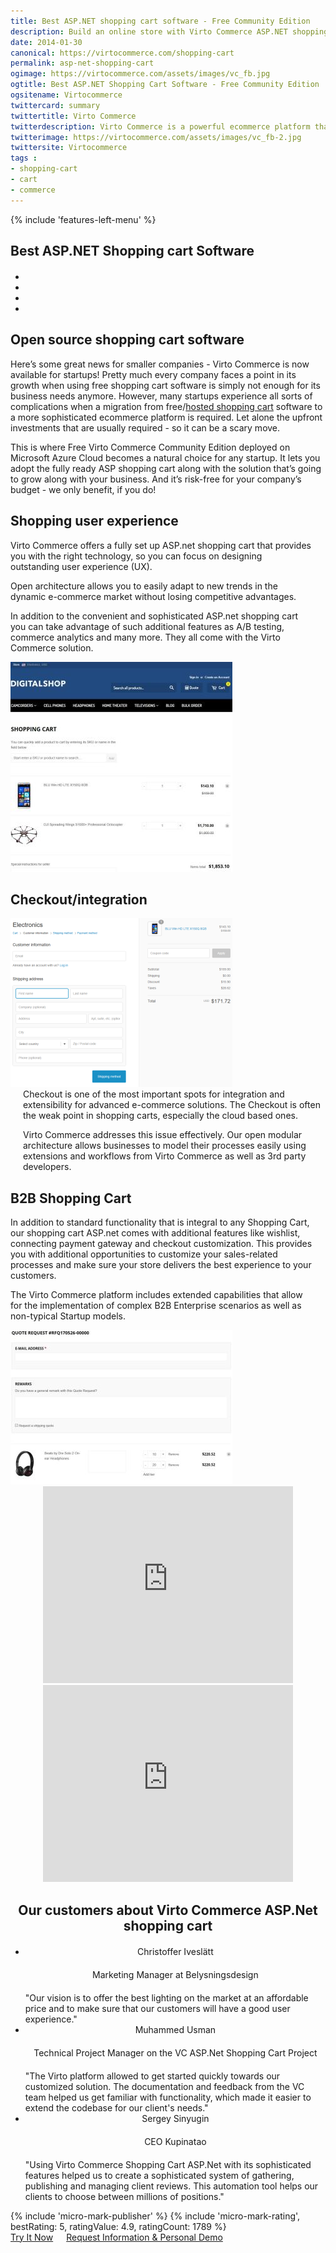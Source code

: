 ```yaml
---
title: Best ASP.NET shopping cart software - Free Community Edition
description: Build an online store with Virto Commerce ASP.NET shopping cart software. Benefit from an open source shopping cart software that has every feature you need.
date: 2014-01-30
canonical: https://virtocommerce.com/shopping-cart
permalink: asp-net-shopping-cart
ogimage: https://virtocommerce.com/assets/images/vc_fb.jpg
ogtitle: Best ASP.NET Shopping Cart Software - Free Community Edition
ogsitename: Virtocommerce
twittercard: summary
twittertitle: Virto Commerce
twitterdescription: Virto Commerce is a powerful ecommerce platform that includes everything you need to create an online store and sell online. Try it free with Free Community License
twitterimage: https://virtocommerce.com/assets/images/vc_fb-2.jpg
twittersite: Virtocommerce
tags : 
- shopping-cart
- cart
- commerce
---
```

<section itemscope itemtype="http://schema.org/Article">
    <meta itemprop="author" content="Virtocommerce">
    <meta itemprop="datePublished" content="2017-09-06">
    <meta itemprop="dateModified" content="2018-02-22">
    <div class="business-features clearfix __responsive">
        {% include 'features-left-menu' %}
        <div itemprop="articleBody" class="business-cnt">
            <div itemprop="mainEntityOfPage" class="head __cart">
                <h1 itemprop="headline" class="title">Best ASP.NET Shopping cart Software</h1>
            </div>
            <div class="blog b2b-e-commerce">
                <ul class="socials list" style="margin-top: 20px;">
                    <li class="list-item fb">
                        <a class="list-link" href="https://www.facebook.com/sharer/sharer.php?u={{ '/shopping-cart' | absolute_url }}" target="_blank"><i class="list-ico fa fa-facebook"></i></a>
                    </li>
                    <li class="list-item plus">
                        <a class="list-link" href="https://plus.google.com/share?url={{ '/shopping-cart' | absolute_url }}" target="_blank"><i class="list-ico fa fa-google-plus"></i></a>
                    </li>
                    <li class="list-item tw">
                        <a class="list-link" href="https://twitter.com/intent/tweet?text={{ '/shopping-cart' | absolute_url }}" target="_blank"><i class="list-ico fa fa-twitter"></i></a>
                    </li>
                    <li class="list-item in">
                        <a class="list-link" href="https://www.linkedin.com/shareArticle?mini=true&url={{ '/shopping-cart' | absolute_url }}" target="_blank"><i class="list-ico fa fa-linkedin"></i></a>
                    </li>
                </ul>
            </div>
            <h2 class="sub-title">Open source shopping cart software</h2>
            <p class="text">Here’s some great news for smaller companies - Virto Commerce is now available for startups! Pretty much every company faces a point in its growth when using free shopping cart software is simply not enough for its business needs anymore. However, many startups experience all sorts of complications when a migration from free/<a href="{{ '/glossary/hosted-shopping-cart' | absolute_url }}">hosted shopping cart</a> software to a more sophisticated ecommerce platform is required. Let alone the upfront investments that are usually required - so it can be a scary move.</p>
            <p class="text">This is where Free Virto Commerce Community Edition deployed on Microsoft Azure Cloud becomes a natural choice for any startup. It lets you adopt the fully ready ASP shopping cart along with the solution that’s going to grow along with your business. And it’s risk-free for your company’s budget - we only benefit, if you do!</p>
            <h2 class="sub-title">Shopping user experience</h2>
            <div class="col-w">
                <div class="col __col-50 text" style="margin-top: 0; padding-right: 20px;">
                    Virto Commerce offers a fully set up ASP.net shopping cart that provides you with the right technology, so you can focus on designing outstanding user experience (UX).
                    <p>Open architecture allows you to easily adapt to new trends in the dynamic e-commerce market without losing competitive advantages.</p>
                    <p>In addition to the convenient and sophisticated ASP.net shopping cart you can take advantage of such additional features as A/B testing, commerce analytics and many more. They all come with the Virto Commerce solution.</p>
                </div>
                <div class="col __col-50">
                    <span itemprop="image" itemscope itemtype="https://schema.org/ImageObject">
                        <img itemprop="url contentUrl" alt="Best ASP.NET Shopping Cart Software" src="../assets/images/shopping-cart-scr.jpg" />
                        <meta itemprop="width" content="355">
                        <meta itemprop="height" content="336">
                    </span>
                </div>
            </div>
            <h2 class="sub-title">Checkout/integration</h2>
            <div class="col-w">
                <div class="col __col-50">
                    <img alt="Best ASP.NET Shopping Cart Software" src="../assets/images/checkout.png" />
                </div>
                <div class="col __col-50 text" style="margin-top: 0; padding-left: 20px;">
                    Checkout is one of the most important spots for integration and extensibility for advanced e-commerce solutions. The Checkout is often the weak point in shopping carts, especially the cloud based ones.
                    <p>Virto Commerce addresses this issue effectively. Our open modular architecture allows businesses to model their processes easily using extensions and workflows from Virto Commerce as well as 3rd party developers.</p>
                </div>
            </div>
            <h2 class="sub-title">B2B Shopping Cart</h2>
            <div class="col-w">
                <div class="col __col-50 text" style="margin-top: 0; padding-right: 20px;">
                    In addition to standard functionality that is integral to any Shopping Cart, our shopping cart ASP.net comes with additional features like wishlist, connecting payment gateway and checkout customization. This provides you with additional opportunities to customize your sales-related processes and make sure your store delivers the best experience to your customers.
                    <p>The Virto Commerce platform includes extended capabilities that allow for the implementation of complex B2B Enterprise scenarios as well as non-typical Startup models.</p>
                </div>
                <div class="col __col-50">
                    <img alt="Best ASP.NET Shopping Cart Software" src="../assets/images/qoute-request-scr.jpg" />
                </div>
            </div>
            <div style="text-align: center;">
                <iframe width="400" height="315" src="https://www.youtube.com/embed/QpRG-HOlrbc?ecver=1" frameborder="0" allowfullscreen></iframe>
                <iframe width="400" height="315" src="https://www.youtube.com/embed/22BMH86RQys?ecver=1" frameborder="0" allowfullscreen></iframe>
            </div>
            <div style="text-align: center;">
                <h2 class="sub-title">Our customers about Virto Commerce ASP.Net shopping cart</h2>
            </div>
            <div class="our-offices __responsive" style="margin-top: 20px;">
                <ul class="list">
                    <li class="list-item">
                        <div class="list-name" style="text-align: center;">Christoffer Iveslätt</div>
                        <div class="list-office" style="margin: 20px 0; text-align: center;">Marketing Manager at Belysningsdesign</div>
                        <div class="list-descr">"Our vision is to offer the best lighting on the market at an affordable price and to make sure that our customers will have a good user experience."</div>
                    </li>
                    <li class="list-item">
                        <div class="list-name" style="text-align: center;">Muhammed Usman</div>
                        <div class="list-office" style="margin: 20px 0; text-align: center;">Technical Project Manager on the VC ASP.Net Shopping Cart Project</div>
                        <div class="list-descr">"The Virto platform allowed to get started quickly towards our customized solution. The documentation and feedback from the VC team helped us get familiar with functionality, which made it easier to extend the codebase for our client's needs."</div>
                    </li>
                    <li class="list-item">
                        <div class="list-name" style="text-align: center;">Sergey Sinyugin</div>
                        <div class="list-office" style="margin: 20px 0; text-align: center;">CEO Kupinatao</div>
                        <div class="list-descr">"Using Virto Commerce Shopping Cart ASP.Net with its sophisticated features helped us to create a sophisticated system of gathering, publishing and managing client reviews. This automation tool helps our clients to choose between millions of positions."</div>
                    </li>
                </ul>
            </div>
            {% include 'micro-mark-publisher' %}
            {% include 'micro-mark-rating', bestRating: 5, ratingValue: 4.9, ratingCount: 1789 %}
            <div class="buttons columns" style="word-spacing: normal;">
                <a class="button fill" href="/try-now">Try It Now</a>
                <a class="button fill" href="/contact-us">Request Information & Personal Demo</a>
            </div>
        </div>
    </div>
</section>

